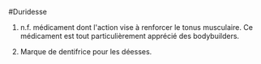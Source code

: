 #Duridesse

1. n.f. médicament dont l'action vise à renforcer le tonus musculaire. Ce médicament est tout particulièrement apprécié des bodybuilders.

2. Marque de dentifrice pour les déesses.
